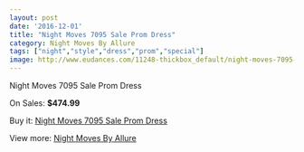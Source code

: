 ```yaml
---
layout: post
date: '2016-12-01'
title: "Night Moves 7095 Sale Prom Dress"
category: Night Moves By Allure
tags: ["night","style","dress","prom","special"]
image: http://www.eudances.com/11248-thickbox_default/night-moves-7095-sale-prom-dress.jpg
---
```

Night Moves 7095 Sale Prom Dress

On Sales: **$474.99**
<a href="https://www.eudances.com/en/night-moves-by-allure/3584-night-moves-7095-sale-prom-dress.html"><amp-img layout="responsive" width="600" height="600" src="//www.eudances.com/11248-thickbox_default/night-moves-7095-sale-prom-dress.jpg" alt="Night Moves 7095 Sale Prom Dress 0" /></a>
<a href="https://www.eudances.com/en/night-moves-by-allure/3584-night-moves-7095-sale-prom-dress.html"><amp-img layout="responsive" width="600" height="600" src="//www.eudances.com/11249-thickbox_default/night-moves-7095-sale-prom-dress.jpg" alt="Night Moves 7095 Sale Prom Dress 1" /></a>
<a href="https://www.eudances.com/en/night-moves-by-allure/3584-night-moves-7095-sale-prom-dress.html"><amp-img layout="responsive" width="600" height="600" src="//www.eudances.com/11250-thickbox_default/night-moves-7095-sale-prom-dress.jpg" alt="Night Moves 7095 Sale Prom Dress 2" /></a>

Buy it: [Night Moves 7095 Sale Prom Dress](https://www.eudances.com/en/night-moves-by-allure/3584-night-moves-7095-sale-prom-dress.html "Night Moves 7095 Sale Prom Dress")

View more: [Night Moves By Allure](https://www.eudances.com/en/76-night-moves-by-allure "Night Moves By Allure")